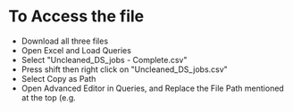 # To Access the file
- Download all three files
- Open Excel and Load Queries
- Select "Uncleaned_DS_jobs - Complete.csv"
- Press shift then right click on "Uncleaned_DS_jobs.csv"
- Select Copy as Path
- Open Advanced Editor in Queries, and Replace the File Path mentioned at the top (e.g. 
